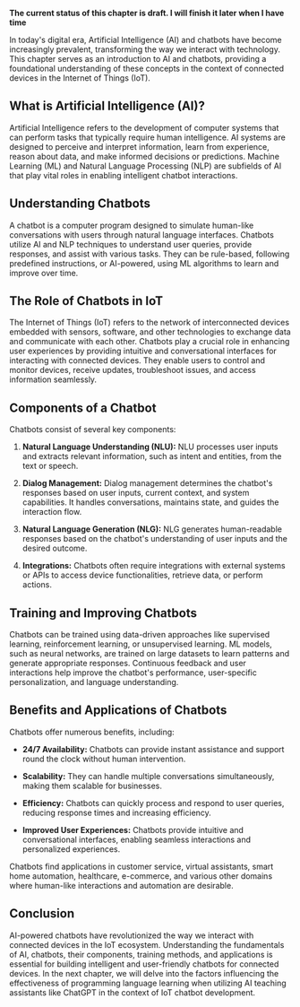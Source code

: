**The current status of this chapter is draft. I will finish it later when I have time**

In today's digital era, Artificial Intelligence (AI) and chatbots have become increasingly prevalent, transforming the way we interact with technology. This chapter serves as an introduction to AI and chatbots, providing a foundational understanding of these concepts in the context of connected devices in the Internet of Things (IoT).

**What is Artificial Intelligence (AI)?**
-----------------------------------------

Artificial Intelligence refers to the development of computer systems that can perform tasks that typically require human intelligence. AI systems are designed to perceive and interpret information, learn from experience, reason about data, and make informed decisions or predictions. Machine Learning (ML) and Natural Language Processing (NLP) are subfields of AI that play vital roles in enabling intelligent chatbot interactions.

**Understanding Chatbots**
--------------------------

A chatbot is a computer program designed to simulate human-like conversations with users through natural language interfaces. Chatbots utilize AI and NLP techniques to understand user queries, provide responses, and assist with various tasks. They can be rule-based, following predefined instructions, or AI-powered, using ML algorithms to learn and improve over time.

**The Role of Chatbots in IoT**
-------------------------------

The Internet of Things (IoT) refers to the network of interconnected devices embedded with sensors, software, and other technologies to exchange data and communicate with each other. Chatbots play a crucial role in enhancing user experiences by providing intuitive and conversational interfaces for interacting with connected devices. They enable users to control and monitor devices, receive updates, troubleshoot issues, and access information seamlessly.

**Components of a Chatbot**
---------------------------

Chatbots consist of several key components:

1. **Natural Language Understanding (NLU):** NLU processes user inputs and extracts relevant information, such as intent and entities, from the text or speech.

2. **Dialog Management:** Dialog management determines the chatbot's responses based on user inputs, current context, and system capabilities. It handles conversations, maintains state, and guides the interaction flow.

3. **Natural Language Generation (NLG):** NLG generates human-readable responses based on the chatbot's understanding of user inputs and the desired outcome.

4. **Integrations:** Chatbots often require integrations with external systems or APIs to access device functionalities, retrieve data, or perform actions.

**Training and Improving Chatbots**
-----------------------------------

Chatbots can be trained using data-driven approaches like supervised learning, reinforcement learning, or unsupervised learning. ML models, such as neural networks, are trained on large datasets to learn patterns and generate appropriate responses. Continuous feedback and user interactions help improve the chatbot's performance, user-specific personalization, and language understanding.

**Benefits and Applications of Chatbots**
-----------------------------------------

Chatbots offer numerous benefits, including:

* **24/7 Availability:** Chatbots can provide instant assistance and support round the clock without human intervention.

* **Scalability:** They can handle multiple conversations simultaneously, making them scalable for businesses.

* **Efficiency:** Chatbots can quickly process and respond to user queries, reducing response times and increasing efficiency.

* **Improved User Experiences:** Chatbots provide intuitive and conversational interfaces, enabling seamless interactions and personalized experiences.

Chatbots find applications in customer service, virtual assistants, smart home automation, healthcare, e-commerce, and various other domains where human-like interactions and automation are desirable.

**Conclusion**
--------------

AI-powered chatbots have revolutionized the way we interact with connected devices in the IoT ecosystem. Understanding the fundamentals of AI, chatbots, their components, training methods, and applications is essential for building intelligent and user-friendly chatbots for connected devices. In the next chapter, we will delve into the factors influencing the effectiveness of programming language learning when utilizing AI teaching assistants like ChatGPT in the context of IoT chatbot development.
